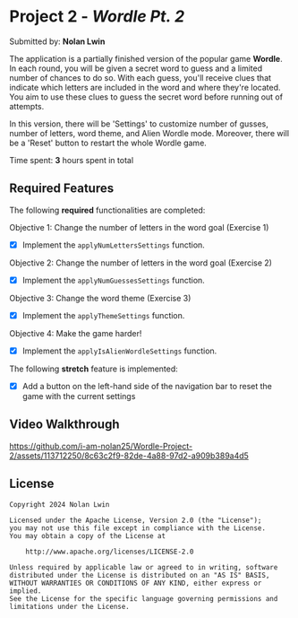 # Project 2 - *Wordle Pt. 2*

Submitted by: **Nolan Lwin**

The application is a partially finished version of the popular game **Wordle**. In each round, you will be given a secret word to guess and a limited number of chances to do so. With each guess, you'll receive clues that indicate which letters are included in the word and where they're located. You aim to use these clues to guess the secret word before running out of attempts.

In this version, there will be 'Settings' to customize number of gusses, number of letters, word theme, and Alien Wordle mode. Moreover, there will be a 'Reset' button to restart the whole Wordle game.

Time spent: **3** hours spent in total

## Required Features

The following **required** functionalities are completed:

Objective 1: Change the number of letters in the word goal (Exercise 1)
- [x] Implement the ```applyNumLettersSettings``` function. 

Objective 2: Change the number of letters in the word goal (Exercise 2)
- [x] Implement the ```applyNumGuessesSettings``` function.

Objective 3: Change the word theme (Exercise 3)
- [x] Implement the ```applyThemeSettings``` function.

Objective 4: Make the game harder!
- [x] Implement the ```applyIsAlienWordleSettings``` function.

The following **stretch** feature is implemented:

- [x] Add a button on the left-hand side of the navigation bar to reset the game with the current settings

## Video Walkthrough

https://github.com/i-am-nolan25/Wordle-Project-2/assets/113712250/8c63c2f9-82de-4a88-97d2-a909b389a4d5

## License

    Copyright 2024 Nolan Lwin

    Licensed under the Apache License, Version 2.0 (the "License");
    you may not use this file except in compliance with the License.
    You may obtain a copy of the License at

        http://www.apache.org/licenses/LICENSE-2.0

    Unless required by applicable law or agreed to in writing, software
    distributed under the License is distributed on an "AS IS" BASIS,
    WITHOUT WARRANTIES OR CONDITIONS OF ANY KIND, either express or implied.
    See the License for the specific language governing permissions and
    limitations under the License.
